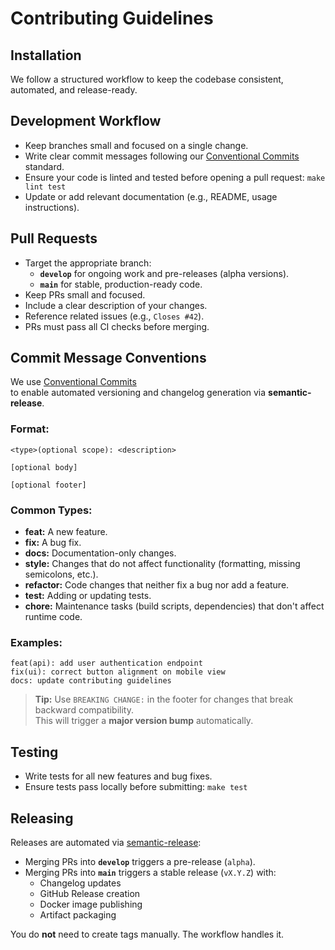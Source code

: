 # Contributing Guidelines

## Installation

We follow a structured workflow to keep the codebase consistent, automated, and release-ready.

## Development Workflow

- Keep branches small and focused on a single change.
- Write clear commit messages following our [Conventional Commits](#commit-message-conventions) standard.
- Ensure your code is linted and tested before opening a pull request: `make lint test`
- Update or add relevant documentation (e.g., README, usage instructions).

## Pull Requests

- Target the appropriate branch:
  - **`develop`** for ongoing work and pre-releases (alpha versions).
  - **`main`** for stable, production-ready code.
- Keep PRs small and focused.
- Include a clear description of your changes.
- Reference related issues (e.g., `Closes #42`).
- PRs must pass all CI checks before merging.

## Commit Message Conventions

We use [Conventional Commits](https://www.conventionalcommits.org/en/v1.0.0/#summary)  
to enable automated versioning and changelog generation via **semantic-release**.

### Format:

```
<type>(optional scope): <description>

[optional body]

[optional footer]
```

### Common Types:

- **feat:** A new feature.
- **fix:** A bug fix.
- **docs:** Documentation-only changes.
- **style:** Changes that do not affect functionality (formatting, missing semicolons, etc.).
- **refactor:** Code changes that neither fix a bug nor add a feature.
- **test:** Adding or updating tests.
- **chore:** Maintenance tasks (build scripts, dependencies) that don't affect runtime code.

### Examples:

```
feat(api): add user authentication endpoint
fix(ui): correct button alignment on mobile view
docs: update contributing guidelines
```

> **Tip:** Use `BREAKING CHANGE:` in the footer for changes that break backward compatibility.  
> This will trigger a **major version bump** automatically.

## Testing

- Write tests for all new features and bug fixes.
- Ensure tests pass locally before submitting: `make test`

## Releasing

Releases are automated via [semantic-release](https://github.com/semantic-release/semantic-release):

- Merging PRs into **`develop`** triggers a pre-release (`alpha`).
- Merging PRs into **`main`** triggers a stable release (`vX.Y.Z`) with:
  - Changelog updates
  - GitHub Release creation
  - Docker image publishing
  - Artifact packaging

You do **not** need to create tags manually. The workflow handles it.
